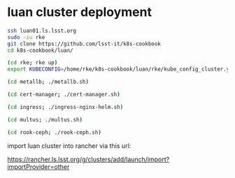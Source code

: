 luan cluster deployment
=========================

```bash
ssh luan01.ls.lsst.org
sudo -iu rke
git clone https://github.com/lsst-it/k8s-cookbook
cd k8s-cookbook/luan/

(cd rke; rke up)
export KUBECONFIG=/home/rke/k8s-cookbook/luan/rke/kube_config_cluster.yml

(cd metallb; ./metallb.sh)

(cd cert-manager; ./cert-manager.sh)

(cd ingress; ./ingress-nginx-helm.sh)

(cd multus; ./multus.sh)

(cd rook-ceph; ./rook-ceph.sh)
```

import luan cluster into rancher via this url:

https://rancher.ls.lsst.org/g/clusters/add/launch/import?importProvider=other
